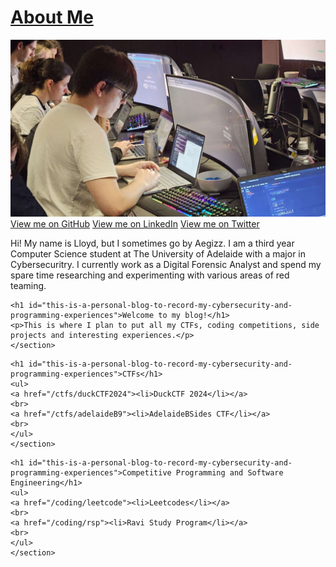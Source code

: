 <style>
.btn-twitter .icon { opacity: 0.6; background: url("../172527445232754200.png") 0 0 no-repeat; }
.btn-linkedin .icon {opacity: 0.6; background: url("../172527445232754200 (1).png") 0 0 no-repeat;}
</style>

<body>
<div class="container">
    <a id="a-title" href="/">
    <h1>About Me</h1>
    </a>
    <img src="Profile.jpg">
    <section id="Profiles">
    <a href="https://github.com/Aegizz" class="btn btn-github"><span class="icon"></span>View me on GitHub</a>
    <a href="https://www.linkedin.com/in/lloyd-draysey-618647187/" class="btn btn-linkedin"><span class="icon"></span>View me on LinkedIn</a>
    <a href="https://twitter.com/AegizzR6" class="btn btn-twitter"><span class="icon"></span>View me on Twitter</a>
    </section>
    <p>Hi! My name is Lloyd, but I sometimes go by Aegizz. I am a third year Computer Science student at The University of Adelaide with a major in Cybersecuritry. I currently work as a Digital Forensic Analyst and spend my spare time researching and experimenting with various areas of red teaming.</p>
</div>
<div class="container">
    <section id="main_content">

    <h1 id="this-is-a-personal-blog-to-record-my-cybersecurity-and-programming-experiences">Welcome to my blog!</h1>
    <p>This is where I plan to put all my CTFs, coding competitions, side projects and interesting experiences.</p>
    </section>
</div>
<div class="container">
    <section id="main_content">

    <h1 id="this-is-a-personal-blog-to-record-my-cybersecurity-and-programming-experiences">CTFs</h1>
    <ul>
    <a href="/ctfs/duckCTF2024"><li>DuckCTF 2024</li></a>
    <br>
    <a href="/ctfs/adelaideB9"><li>AdelaideBSides CTF</li></a>
    <br>
    </ul>
    </section>
</div>
<div class="container">
    <section id="main_content">

    <h1 id="this-is-a-personal-blog-to-record-my-cybersecurity-and-programming-experiences">Competitive Programming and Software Engineering</h1>
    <ul>
    <a href="/coding/leetcode"><li>Leetcodes</li></a>
    <br>
    <a href="/coding/rsp"><li>Ravi Study Program</li></a>
    <br>
    </ul>
    </section>
</div>
</body>
